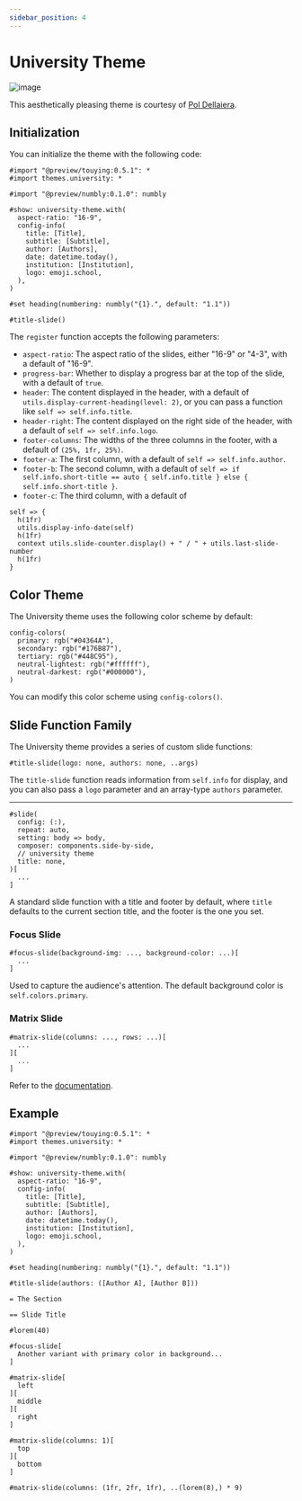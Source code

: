 ```yaml
---
sidebar_position: 4
---
```


# University Theme

![image](https://github.com/touying-typ/touying/assets/34951714/4095163c-0c16-4760-b370-8adc1cdd7e6c)

This aesthetically pleasing theme is courtesy of [Pol Dellaiera](https://github.com/drupol).

## Initialization

You can initialize the theme with the following code:

```typst
#import "@preview/touying:0.5.1": *
#import themes.university: *

#import "@preview/numbly:0.1.0": numbly

#show: university-theme.with(
  aspect-ratio: "16-9",
  config-info(
    title: [Title],
    subtitle: [Subtitle],
    author: [Authors],
    date: datetime.today(),
    institution: [Institution],
    logo: emoji.school,
  ),
)

#set heading(numbering: numbly("{1}.", default: "1.1"))

#title-slide()
```

The `register` function accepts the following parameters:

- `aspect-ratio`: The aspect ratio of the slides, either "16-9" or "4-3", with a default of "16-9".
- `progress-bar`: Whether to display a progress bar at the top of the slide, with a default of `true`.
- `header`: The content displayed in the header, with a default of `utils.display-current-heading(level: 2)`, or you can pass a function like `self => self.info.title`.
- `header-right`: The content displayed on the right side of the header, with a default of `self => self.info.logo`.
- `footer-columns`: The widths of the three columns in the footer, with a default of `(25%, 1fr, 25%)`.
- `footer-a`: The first column, with a default of `self => self.info.author`.
- `footer-b`: The second column, with a default of `self => if self.info.short-title == auto { self.info.title } else { self.info.short-title }`.
- `footer-c`: The third column, with a default of

```typst
self => {
  h(1fr)
  utils.display-info-date(self)
  h(1fr)
  context utils.slide-counter.display() + " / " + utils.last-slide-number
  h(1fr)
}
```

## Color Theme

The University theme uses the following color scheme by default:

```typc
config-colors(
  primary: rgb("#04364A"),
  secondary: rgb("#176B87"),
  tertiary: rgb("#448C95"),
  neutral-lightest: rgb("#ffffff"),
  neutral-darkest: rgb("#000000"),
)
```

You can modify this color scheme using `config-colors()`.

## Slide Function Family

The University theme provides a series of custom slide functions:

```typst
#title-slide(logo: none, authors: none, ..args)
```

The `title-slide` function reads information from `self.info` for display, and you can also pass a `logo` parameter and an array-type `authors` parameter.

---

```typst
#slide(
  config: (:),
  repeat: auto,
  setting: body => body,
  composer: components.side-by-side,
  // university theme
  title: none,
)[
  ...
]
```

A standard slide function with a title and footer by default, where `title` defaults to the current section title, and the footer is the one you set.

### Focus Slide

```typst
#focus-slide(background-img: ..., background-color: ...)[
  ...
]
```

Used to capture the audience's attention. The default background color is `self.colors.primary`.

### Matrix Slide

```typst
#matrix-slide(columns: ..., rows: ...)[
  ...
][
  ...
]
```

Refer to the [documentation](https://polylux.dev/book/themes/gallery/university.html).

## Example

```typst
#import "@preview/touying:0.5.1": *
#import themes.university: *

#import "@preview/numbly:0.1.0": numbly

#show: university-theme.with(
  aspect-ratio: "16-9",
  config-info(
    title: [Title],
    subtitle: [Subtitle],
    author: [Authors],
    date: datetime.today(),
    institution: [Institution],
    logo: emoji.school,
  ),
)

#set heading(numbering: numbly("{1}.", default: "1.1"))

#title-slide(authors: ([Author A], [Author B]))

= The Section

== Slide Title

#lorem(40)

#focus-slide[
  Another variant with primary color in background...
]

#matrix-slide[
  left
][
  middle
][
  right
]

#matrix-slide(columns: 1)[
  top
][
  bottom
]

#matrix-slide(columns: (1fr, 2fr, 1fr), ..(lorem(8),) * 9)
```


